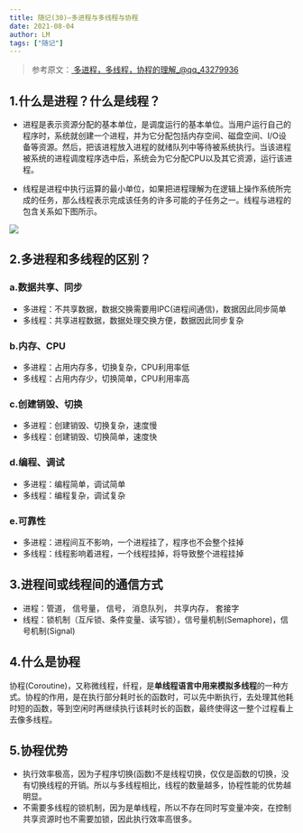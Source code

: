 ```yaml
---
title: 随记(30)—多进程与多线程与协程
date: 2021-08-04
author: LM
tags: ["随记"]
---
```


> 参考原文：[ 多进程，多线程，协程的理解_@qq_43279936 ](https://blog.csdn.net/qq_43279936/article/details/88047004)

## 1.什么是进程？什么是线程？

- 进程是表示资源分配的基本单位，是调度运行的基本单位。当用户运行自己的程序时，系统就创建一个进程，并为它分配包括内存空间、磁盘空间、I/O设备等资源。然后，把该进程放入进程的就绪队列中等待被系统执行。当该进程被系统的进程调度程序选中后，系统会为它分配CPU以及其它资源，运行该进程。

- 线程是进程中执行运算的最小单位，如果把进程理解为在逻辑上操作系统所完成的任务，那么线程表示完成该任务的许多可能的子任务之一。线程与进程的包含关系如下图所示。


![](https://gitee.com/LM-J/drawingbed/raw/master/img/20210803193900.png)

## 2.多进程和多线程的区别？

### a.数据共享、同步

- 多进程：不共享数据，数据交换需要用IPC(进程间通信)，数据因此同步简单
- 多线程：共享进程数据，数据处理交换方便，数据因此同步复杂

### b.内存、CPU

- 多进程：占用内存多，切换复杂，CPU利用率低
- 多线程：占用内存少，切换简单，CPU利用率高

### c.创建销毁、切换

- 多进程：创建销毁、切换复杂，速度慢
- 多线程：创建销毁、切换简单，速度快

### d.编程、调试

- 多进程：编程简单，调试简单
- 多线程：编程复杂，调试复杂

### e.可靠性

- 多进程：进程间互不影响，一个进程挂了，程序也不会整个挂掉
- 多线程：线程影响着进程，一个线程挂掉，将导致整个进程挂掉

## 3.进程间或线程间的通信方式

- 进程：管道， 信号量， 信号， 消息队列， 共享内存， 套接字
- 线程：锁机制（互斥锁、条件变量、读写锁），信号量机制(Semaphore)，信号机制(Signal)

## 4.什么是协程

协程(Coroutine)，又称微线程，纤程，是**单线程语言中用来模拟多线程**的一种方式。协程的作用，是在执行部分耗时长的函数时，可以先中断执行，去处理其他耗时短的函数，等到空闲时再继续执行该耗时长的函数，最终使得这一整个过程看上去像多线程。

## 5.协程优势

- 执行效率极高，因为子程序切换(函数)不是线程切换，仅仅是函数的切换，没有切换线程的开销。所以与多线程相比，线程的数量越多，协程性能的优势越明显。
- 不需要多线程的锁机制，因为是单线程，所以不存在同时写变量冲突，在控制共享资源时也不需要加锁，因此执行效率高很多。